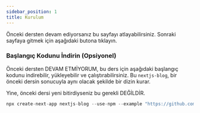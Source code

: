 ```yaml
---
sidebar_position: 1
title: Kurulum
---
```


Önceki dersten devam ediyorsanız bu sayfayı atlayabilirsiniz. Sonraki sayfaya gitmek için aşağıdaki butona tıklayın.

### Başlangıç ​​Kodunu İndirin (Opsiyonel)

Önceki dersten DEVAM ETMİYORUM, bu ders için aşağıdaki başlangıç ​​kodunu indirebilir, yükleyebilir ve çalıştırabilirsiniz. Bu `nextjs-blog`, bir önceki dersin sonucuyla aynı olacak şekilde bir dizin kurar.

Yine, önceki dersi yeni bitirdiyseniz bu gerekli DEĞİLDİR.

```js
npx create-next-app nextjs-blog --use-npm --example "https://github.com/vercel/next-learn/tree/master/basics/navigate-between-pages-starter"
```